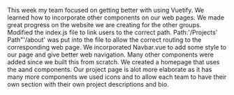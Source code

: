 This week my team focused on getting better with using Vuetify. We learned how to incorporate other components on our web pages.
We made great progress on the website we are creating for the other groups. Modified the index.js file to link users to the correct path.
Path:'/Projects' Path"'/about' was put into the file to allow the correct routing to the corresponding web page. We incorporated Navbar.vue
to add some style to our page and give better web navigation. Many other components were added since we built this from scratch.
We created a homepage that uses the <v-img> aand <v-button> components. Our project page is alot more elaborate as it has many more components
we used icons and <v-card> to allow each team to have their own section with their own project descriptions and bio.
